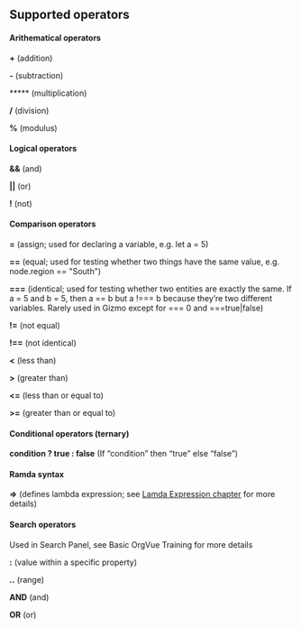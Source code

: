 ## Supported operators

#### Arithematical operators
**+** (addition)

**-** (subtraction)

***** (multiplication)

**/** (division)

**%** (modulus)


#### Logical operators
**&&** (and)

**||** (or)

**!** (not)

#### Comparison operators
**=** (assign; used for declaring a variable, e.g. let a = 5)

**==** (equal; used for testing whether two things have the same value, e.g. node.region == "South")

**===** (identical; used for testing whether two entities are exactly the same. If a = 5 and b = 5, then a == b but a !=== b because they’re two different variables. Rarely used in Gizmo except for === 0 and ===true|false)

**!=** (not equal)

**!==** (not identical)

**<** (less than)

**>** (greater than)

**<=** (less than or equal to)

**>=** (greater than or equal to)

#### Conditional operators (ternary)
**condition ? true : false** (If “condition” then “true” else “false”)

#### Ramda syntax
**=>** (defines  lambda expression; see [Lamda Expression chapter](chapter07/README.md) for more details)

#### Search operators
Used in Search Panel, see Basic OrgVue Training for more details

**:** (value within a specific property)

**..** (range)

**AND** (and)

**OR** (or)

